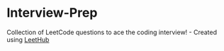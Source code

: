 # Interview-Prep
Collection of LeetCode questions to ace the coding interview! - Created using [LeetHub](https://github.com/QasimWani/LeetHub)
